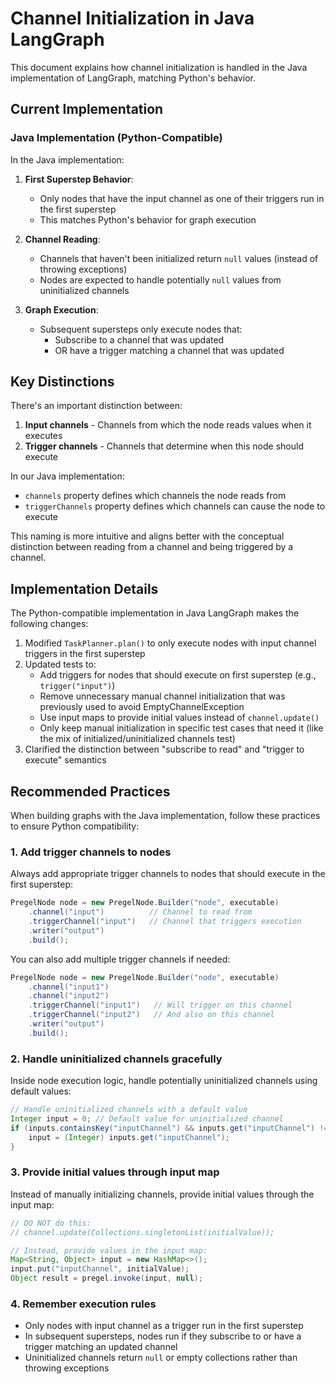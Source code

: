 # Channel Initialization in Java LangGraph

This document explains how channel initialization is handled in the Java implementation of LangGraph, matching Python's behavior.

## Current Implementation 

### Java Implementation (Python-Compatible)

In the Java implementation:

1. **First Superstep Behavior**:
   - Only nodes that have the input channel as one of their triggers run in the first superstep
   - This matches Python's behavior for graph execution

2. **Channel Reading**:
   - Channels that haven't been initialized return `null` values (instead of throwing exceptions)
   - Nodes are expected to handle potentially `null` values from uninitialized channels

3. **Graph Execution**:
   - Subsequent supersteps only execute nodes that:
     - Subscribe to a channel that was updated
     - OR have a trigger matching a channel that was updated

## Key Distinctions

There's an important distinction between:

1. **Input channels** - Channels from which the node reads values when it executes
2. **Trigger channels** - Channels that determine when this node should execute

In our Java implementation:
- `channels` property defines which channels the node reads from
- `triggerChannels` property defines which channels can cause the node to execute

This naming is more intuitive and aligns better with the conceptual distinction between reading from a channel and being triggered by a channel.

## Implementation Details

The Python-compatible implementation in Java LangGraph makes the following changes:

1. Modified `TaskPlanner.plan()` to only execute nodes with input channel triggers in the first superstep
2. Updated tests to:
   - Add triggers for nodes that should execute on first superstep (e.g., `trigger("input")`)
   - Remove unnecessary manual channel initialization that was previously used to avoid EmptyChannelException
   - Use input maps to provide initial values instead of `channel.update()`
   - Only keep manual initialization in specific test cases that need it (like the mix of initialized/uninitialized channels test)
3. Clarified the distinction between "subscribe to read" and "trigger to execute" semantics

## Recommended Practices

When building graphs with the Java implementation, follow these practices to ensure Python compatibility:

### 1. Add trigger channels to nodes

Always add appropriate trigger channels to nodes that should execute in the first superstep:

```java
PregelNode node = new PregelNode.Builder("node", executable)
    .channel("input")          // Channel to read from
    .triggerChannel("input")   // Channel that triggers execution 
    .writer("output")
    .build();
```

You can also add multiple trigger channels if needed:

```java
PregelNode node = new PregelNode.Builder("node", executable)
    .channel("input1")
    .channel("input2")
    .triggerChannel("input1")   // Will trigger on this channel
    .triggerChannel("input2")   // And also on this channel
    .writer("output")
    .build();
```

### 2. Handle uninitialized channels gracefully

Inside node execution logic, handle potentially uninitialized channels using default values:

```java
// Handle uninitialized channels with a default value
Integer input = 0; // Default value for uninitialized channel
if (inputs.containsKey("inputChannel") && inputs.get("inputChannel") != null) {
    input = (Integer) inputs.get("inputChannel");
}
```

### 3. Provide initial values through input map

Instead of manually initializing channels, provide initial values through the input map:

```java
// DO NOT do this:
// channel.update(Collections.singletonList(initialValue));

// Instead, provide values in the input map:
Map<String, Object> input = new HashMap<>();
input.put("inputChannel", initialValue);
Object result = pregel.invoke(input, null);
```

### 4. Remember execution rules

- Only nodes with input channel as a trigger run in the first superstep
- In subsequent supersteps, nodes run if they subscribe to or have a trigger matching an updated channel
- Uninitialized channels return `null` or empty collections rather than throwing exceptions